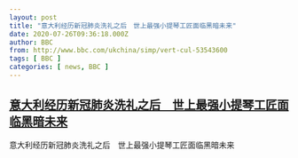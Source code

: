 ```yaml
---
layout: post
title: "意大利经历新冠肺炎洗礼之后　世上最强小提琴工匠面临黑暗未来"
date: 2020-07-26T09:36:18.000Z
author: BBC
from: http://www.bbc.com/ukchina/simp/vert-cul-53543600
tags: [ BBC ]
categories: [ news, BBC ]
---
```

<!--1595756178000-->
[意大利经历新冠肺炎洗礼之后　世上最强小提琴工匠面临黑暗未来](http://www.bbc.com/ukchina/simp/vert-cul-53543600)
------

<div>
意大利经历新冠肺炎洗礼之后　世上最强小提琴工匠面临黑暗未来
</div>
